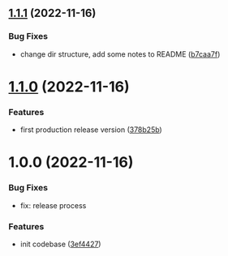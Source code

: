 ## [1.1.1](https://github.com/patoi/oss-cache/compare/v1.1.0...v1.1.1) (2022-11-16)


### Bug Fixes

* change dir structure, add some notes to README ([b7caa7f](https://github.com/patoi/oss-cache/commit/b7caa7fdd524e4cae29daed6d56169ede7a149f8))

# [1.1.0](https://github.com/patoi/oss-cache/compare/v1.0.0...v1.1.0) (2022-11-16)


### Features

* first production release version ([378b25b](https://github.com/patoi/oss-cache/commit/378b25b3c9871dbeb2c2754038cb2c23bcc0833f))

# 1.0.0 (2022-11-16)


### Bug Fixes

* fix: release process


### Features

* init codebase ([3ef4427](https://github.com/patoi/oss-cache/commit/3ef44270baeda292327404467dc6408a871221d3))
